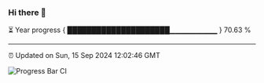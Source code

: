 ### Hi there 👋

⏳ Year progress { █████████████████████▁▁▁▁▁▁▁▁▁ } 70.63 %

---

⏰ Updated on Sun, 15 Sep 2024 12:02:46 GMT

![Progress Bar CI](https://github.com/EinsPommes/EinsPommes/blob/main/.github/workflows/main.yml)
